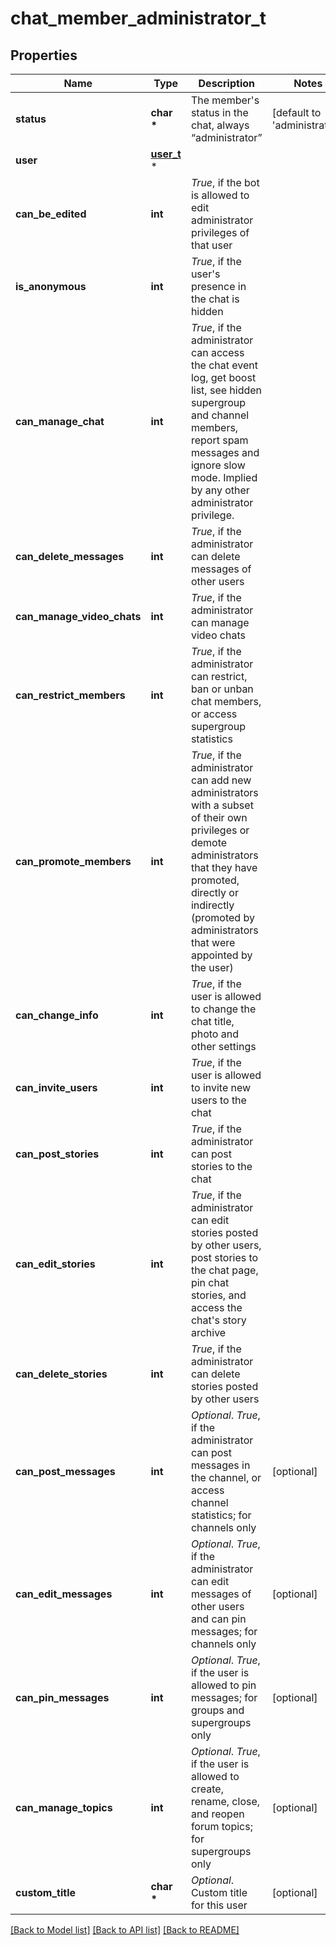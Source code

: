 # chat_member_administrator_t

## Properties
Name | Type | Description | Notes
------------ | ------------- | ------------- | -------------
**status** | **char \*** | The member&#39;s status in the chat, always “administrator” | [default to 'administrator']
**user** | [**user_t**](user.md) \* |  | 
**can_be_edited** | **int** | *True*, if the bot is allowed to edit administrator privileges of that user | 
**is_anonymous** | **int** | *True*, if the user&#39;s presence in the chat is hidden | 
**can_manage_chat** | **int** | *True*, if the administrator can access the chat event log, get boost list, see hidden supergroup and channel members, report spam messages and ignore slow mode. Implied by any other administrator privilege. | 
**can_delete_messages** | **int** | *True*, if the administrator can delete messages of other users | 
**can_manage_video_chats** | **int** | *True*, if the administrator can manage video chats | 
**can_restrict_members** | **int** | *True*, if the administrator can restrict, ban or unban chat members, or access supergroup statistics | 
**can_promote_members** | **int** | *True*, if the administrator can add new administrators with a subset of their own privileges or demote administrators that they have promoted, directly or indirectly (promoted by administrators that were appointed by the user) | 
**can_change_info** | **int** | *True*, if the user is allowed to change the chat title, photo and other settings | 
**can_invite_users** | **int** | *True*, if the user is allowed to invite new users to the chat | 
**can_post_stories** | **int** | *True*, if the administrator can post stories to the chat | 
**can_edit_stories** | **int** | *True*, if the administrator can edit stories posted by other users, post stories to the chat page, pin chat stories, and access the chat&#39;s story archive | 
**can_delete_stories** | **int** | *True*, if the administrator can delete stories posted by other users | 
**can_post_messages** | **int** | *Optional*. *True*, if the administrator can post messages in the channel, or access channel statistics; for channels only | [optional] 
**can_edit_messages** | **int** | *Optional*. *True*, if the administrator can edit messages of other users and can pin messages; for channels only | [optional] 
**can_pin_messages** | **int** | *Optional*. *True*, if the user is allowed to pin messages; for groups and supergroups only | [optional] 
**can_manage_topics** | **int** | *Optional*. *True*, if the user is allowed to create, rename, close, and reopen forum topics; for supergroups only | [optional] 
**custom_title** | **char \*** | *Optional*. Custom title for this user | [optional] 

[[Back to Model list]](../README.md#documentation-for-models) [[Back to API list]](../README.md#documentation-for-api-endpoints) [[Back to README]](../README.md)


